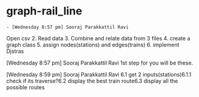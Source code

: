 # graph-rail_line
    - [Wednesday 8:57 pm] Sooraj Parakkattil Ravi
Open csv
2. Read data
3. Combine and relate data from 3 files
4. create a graph class
5. assign nodes(stations) and edges(trains)
6. implement Djstras

[Wednesday 8:57 pm] Sooraj Parakkattil Ravi
1st step for you will be these.

[Wednesday 8:59 pm] Sooraj Parakkattil Ravi
6.1 get 2 inputs(stations)6.1.1 check if its traverse?6.2 display the best train route6.3 display all the possible routes

